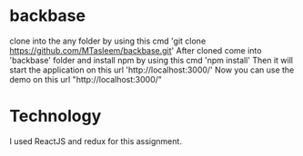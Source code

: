 # backbase
  clone into the any folder by using this cmd 'git clone https://github.com/MTasleem/backbase.git'
  After cloned come into 'backbase' folder and install npm by using this cmd 'npm install'
  Then it will start the application on this url 'http://localhost:3000/'
  Now you can use the demo on this url "http://localhost:3000/"

# Technology
  I used ReactJS and redux for this assignment.